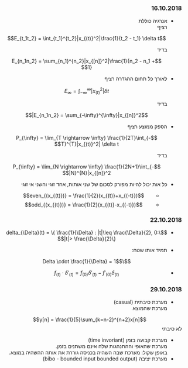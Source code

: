 <style>
    html {
        direction: rtl;
    }
    eqn, table, .katex {
        direction: ltr;
    }
</style>
### 16.10.2018
* אנרגיה כוללת  
    רציף

    $$E_{t_1t_2} = \int_{t_1}^{t_2}|x_{(t)}^2|\frac{1}{t_2 - t_1} \delta t$$

    בדיד

    $$E_{n_1n_2} = \sum_{n_1}^{n_2}|x_{[n]}^2|\frac{1}{n_2 - n_1 + 1}$$
* לאורך כל תחום ההגדרה
    רציף

    $$E_{\infty} = \int_{-\infty}^{\infty}|x_{(t)}^2| \delta t$$

    בדיד

    $$E_{n_1n_2} = \sum_{-\infty}^{\infty}|x_{[n]}^2|$$
* הספק ממוצע
    רציף

    $$P_{\infty} = \lim_{T \rightarrow \infty} \frac{1}{2T}\int_{-T}^{T}|x_{(t)}^2| \delta t$$

    בדיד

    $$P_{\infty} = \lim_{N \rightarrow \infty} \frac{1}{2N+1}\int_{-N}^{N}|x_{[n]}^2|$$
* כל אות יכול להיות מפורק לסכום של שני אותות, אחד זוגי והשני אי זוגי
    * $$even_{(x_{(t)})} = \frac{1}{2}(x_{(t)}+x_{(-t)})$$
    * $$odd_{(x_{(t)})} = \frac{1}{2}(x_{(t)}-x_{(-t)})$$
### 22.10.2018

*
    $$\delta_{\Delta}(t) = \{ \frac{1}{\Delta} : |t|\leq \frac{\Delta}{2}, 0: |t|> \frac{\Delta}{2}\}$$
*   תמיד אותו שטח:

    $$\Delta \cdot \frac{1}{\Delta} = 1$$
*
    $$f_{(t)}\cdot \delta'_{(t)} = f_{(0)}\delta'_{(t)}-f'_{(0)}\delta_{(t)}$$

### 29.10.2018
* מערכת סיבתית (casual)  
    מערכת שהמוצא 

$$y[n] = \frac{1}{5}\sum_{k=n-2}^{n+2}x[n]$$
לא סיבתי
* מערכת קבועה בזמן (time invoriant)  
    מערכת שהאופי וההתנהגות שלה אינם משתנים בזמן.  
    באופן שקול: מערכת שבה השהיה בכניסה גוררת את אותה ההשהיה במוצא.
* מערכת יציבה (bibo - bounded input bounded output)
    